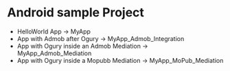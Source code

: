 Android sample Project
======

- HelloWorld App -> MyApp
- App with Admob after Ogury -> MyApp_Admob_Integration
- App with Ogury inside an Admob Mediation -> MyApp_Admob_Mediation
- App with Ogury inside a Mopubb Mediation -> MyApp_MoPub_Mediation
